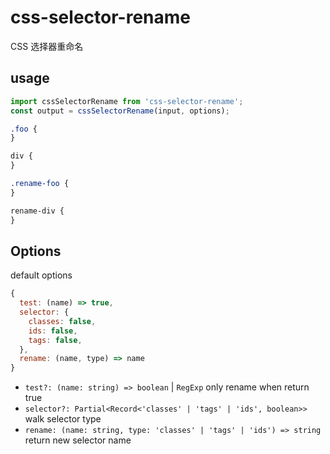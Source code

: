 # css-selector-rename

CSS 选择器重命名

## usage

```js
import cssSelectorRename from 'css-selector-rename';
const output = cssSelectorRename(input, options);
```

```css
.foo {
}

div {
}
```

```css
.rename-foo {
}

rename-div {
}
```

## Options

default options

```js
{
  test: (name) => true,
  selector: {
    classes: false,
    ids: false,
    tags: false,
  },
  rename: (name, type) => name
}
```

- `test?: (name: string) => boolean` | `RegExp` only rename when return true
- `selector?: Partial<Record<'classes' | 'tags' | 'ids', boolean>>` walk selector type
- `rename: (name: string, type: 'classes' | 'tags' | 'ids') => string` return new selector name
